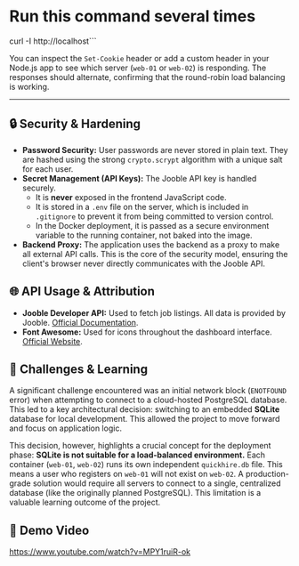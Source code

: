 # Run this command several times
curl -I http://localhost```

You can inspect the `Set-Cookie` header or add a custom header in your Node.js app to see which server (`web-01` or `web-02`) is responding. The responses should alternate, confirming that the round-robin load balancing is working.

---

## 🔒 Security & Hardening

-   **Password Security:** User passwords are never stored in plain text. They are hashed using the strong `crypto.scrypt` algorithm with a unique salt for each user.
-   **Secret Management (API Keys):** The Jooble API key is handled securely.
    -   It is **never** exposed in the frontend JavaScript code.
    -   It is stored in a `.env` file on the server, which is included in `.gitignore` to prevent it from being committed to version control.
    -   In the Docker deployment, it is passed as a secure environment variable to the running container, not baked into the image.
-   **Backend Proxy:** The application uses the backend as a proxy to make all external API calls. This is the core of the security model, ensuring the client's browser never directly communicates with the Jooble API.

## 🌐 API Usage & Attribution

-   **Jooble Developer API:** Used to fetch job listings. All data is provided by Jooble. [Official Documentation](https://jooble.org/api/about).
-   **Font Awesome:** Used for icons throughout the dashboard interface. [Official Website](https://fontawesome.com/).

## 🧠 Challenges & Learning

A significant challenge encountered was an initial network block (`ENOTFOUND` error) when attempting to connect to a cloud-hosted PostgreSQL database. This led to a key architectural decision: switching to an embedded **SQLite** database for local development. This allowed the project to move forward and focus on application logic.

This decision, however, highlights a crucial concept for the deployment phase: **SQLite is not suitable for a load-balanced environment.** Each container (`web-01`, `web-02`) runs its own independent `quickhire.db` file. This means a user who registers on `web-01` will not exist on `web-02`. A production-grade solution would require all servers to connect to a single, centralized database (like the originally planned PostgreSQL). This limitation is a valuable learning outcome of the project.

## 🎥 Demo Video

https://www.youtube.com/watch?v=MPY1ruiR-ok
